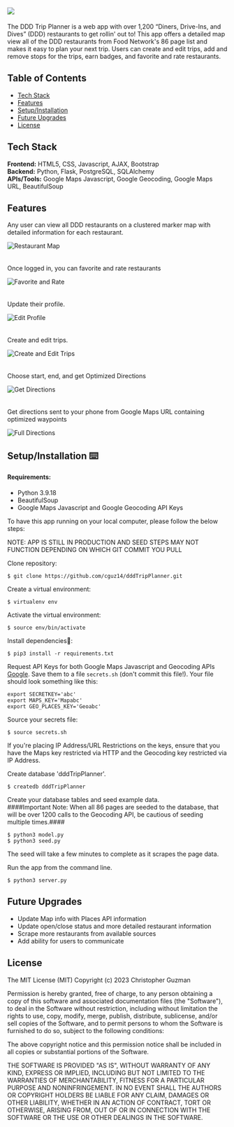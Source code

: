 # <img src="static/img/attachment-guys-diner-background.jpg">

The DDD Trip Planner is a web app with over 1,200 “Diners, Drive-Ins, and Dives” (DDD) restaurants to get rollin' out to! This app offers a detailed map view all of the DDD restaurants 
from Food Network's 86 page list and makes it easy to plan your next trip. Users can create and edit trips, add and remove stops for the trips, earn badges, and favorite and rate restaurants. 

## Table of Contents

* [Tech Stack](#tech-stack)
* [Features](#features)
* [Setup/Installation](#installation)
* [Future Upgrades](#future)
* [License](#license)

## <a name="tech-stack"></a>Tech Stack

__Frontend:__ HTML5, CSS, Javascript, AJAX, Bootstrap <br/>
__Backend:__ Python, Flask, PostgreSQL, SQLAlchemy <br/>
__APIs/Tools:__ Google Maps Javascript, Google Geocoding, Google Maps URL, BeautifulSoup <br/>

## <a name="features"></a>Features

Any user can view all DDD restaurants on a clustered marker map with detailed information for each restaurant.
  
![Restaurant Map](static/img/Map1.png)
<br/><br/><br/>
Once logged in, you can favorite and rate restaurants
  
![Favorite and Rate](static/img/FavoritesnRatings.png)
<br/><br/><br/>
Update their profile.

![Edit Profile](static/img/profilePage.png)
<br/><br/><br/>
Create and edit trips.
  
![Create and Edit Trips](static/img/EditTrips.png)
<br/><br/><br/>
Choose start, end, and get Optimized Directions
  
![Get Directions](static/img/getDirections.png)
<br/><br/><br/>
Get directions sent to your phone from Google Maps URL containing optimized waypoints

![Full Directions](static/img/fullMapDirections.png)


## <a name="installation"></a>Setup/Installation ⌨️

#### Requirements:

- Python 3.9.18
- BeautifulSoup
- Google Maps Javascript and Google Geocoding API Keys

To have this app running on your local computer, please follow the below steps:

NOTE: APP IS STILL IN PRODUCTION AND SEED STEPS MAY NOT FUNCTION DEPENDING ON WHICH GIT COMMIT YOU PULL

Clone repository:
```
$ git clone https://github.com/cguz14/dddTripPlanner.git
```
Create a virtual environment:
```
$ virtualenv env
```
Activate the virtual environment:
```
$ source env/bin/activate
```
Install dependencies🔗:
```
$ pip3 install -r requirements.txt
```
Request API Keys for both Google Maps Javascript and Geocoding APIs [Google](https://developers.google.com/maps/documentation/javascript/get-api-key). Save them to a file `secrets.sh` (don't commit this file!). Your file should look something like this:
```
export SECRETKEY='abc'
export MAPS_KEY='Mapabc'
export GEO_PLACES_KEY='Geoabc'
```
Source your secrets file:
```
$ source secrets.sh
```
If you're placing IP Address/URL Restrictions on the keys, ensure that you have the Maps key restricted via HTTP and the Geocoding key restricted via IP Address.

Create database 'dddTripPlanner'.
```
$ createdb dddTripPlanner
```
Create your database tables and seed example data.
<br>
####Important Note: When all 86 pages are seeded to the database, that will be over 1200 calls to the Geocoding API, be cautious of seeding multiple times.####
```
$ python3 model.py
$ python3 seed.py
```
The seed will take a few minutes to complete as it scrapes the page data.

Run the app from the command line.
```
$ python3 server.py
```

## <a name="future"></a>Future Upgrades
* Update Map info with Places API information
* Update open/close status and more detailed restaurant information
* Scrape more restaurants from available sources
* Add ability for users to communicate

## <a name="license"></a>License

The MIT License (MIT)
Copyright (c) 2023 Christopher Guzman 

Permission is hereby granted, free of charge, to any person obtaining a copy of
this software and associated documentation files (the "Software"), to deal in
the Software without restriction, including without limitation the rights to
use, copy, modify, merge, publish, distribute, sublicense, and/or sell copies
of the Software, and to permit persons to whom the Software is furnished to do
so, subject to the following conditions:

The above copyright notice and this permission notice shall be included in all
copies or substantial portions of the Software.

THE SOFTWARE IS PROVIDED "AS IS", WITHOUT WARRANTY OF ANY KIND, EXPRESS OR
IMPLIED, INCLUDING BUT NOT LIMITED TO THE WARRANTIES OF MERCHANTABILITY,
FITNESS FOR A PARTICULAR PURPOSE AND NONINFRINGEMENT. IN NO EVENT SHALL THE
AUTHORS OR COPYRIGHT HOLDERS BE LIABLE FOR ANY CLAIM, DAMAGES OR OTHER
LIABILITY, WHETHER IN AN ACTION OF CONTRACT, TORT OR OTHERWISE, ARISING FROM,
OUT OF OR IN CONNECTION WITH THE SOFTWARE OR THE USE OR OTHER DEALINGS IN THE
SOFTWARE.